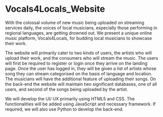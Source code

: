 # Vocals4Locals_Website

With the colossal volume of new music being uploaded on streaming services daily, the voices of local musicians, especially those performing in regional languages, are getting drowned out. We present a unique online music platform, Vocals4Locals, for budding local musicians to showcase their work. 

The website will primarily cater to two kinds of users, the artists who will upload their work, and the consumers who will stream the music. The users will first be required to register or login once they arrive on the landing page. Once the user has logged in, they will be given a list of artists whose song they can stream categorised on the basis of language and location. The musicians will have the additional feature of uploading their songs. On the back-end the website will maintain two significant databases, one of all users, and second of the songs being uploaded by the artist.

We will develop the UI/ UX primarily using HTML5 and CSS. The functionalities will be added using JavaScript and necessary framework. If required, we will also use Python to develop the back-end.
